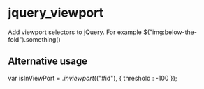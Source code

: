 # jquery_viewport
Add viewport selectors to jQuery. For example $("img:below-the-fold").something()


## Alternative usage

var isInViewPort = $.inviewport($("#id"), {
				threshold : -100
			});
